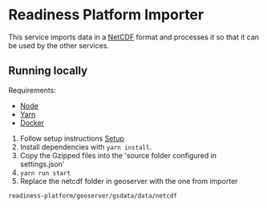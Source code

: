# Readiness Platform Importer

This service imports data in a [NetCDF](https://www.unidata.ucar.edu/software/netcdf/) format and processes it so that it can be used by the other services.

## Running locally

Requirements:

- [Node](https://nodejs.org/en/)
- [Yarn](https://yarnpkg.com/en/)
- [Docker](https://www.docker.com/)

1. Follow setup instructions [Setup](../setup/README.md)
2. Install dependencies with `yarn install`.
3. Copy the Gzipped files into the 'source folder configured in settings.json'
4. `yarn run start`
5. Replace the netcdf folder in geoserver with the one from importer

`readiness-platform/geoserver/gsdata/data/netcdf`

